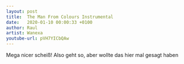```yaml
---
layout: post
title:  The Man From Colours Instrumental
date:   2020-01-10 00:00:33 +0100
author: Raul
artist: Wanexa
youtube-url: pVH7YICbQAw
---
```

<div class="post-content-message"> 
Mega nicer scheiß! Also geht so, aber wollte das hier mal gesagt haben

</div>
